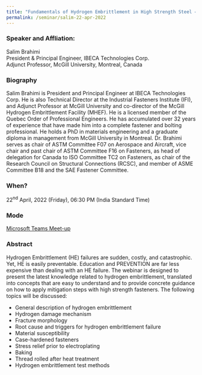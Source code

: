```yaml
---
title: "Fundamentals of Hydrogen Embrittlement in High Strength Steel – Emphasis on Fasteners (22/04/22)"
permalink: /seminar/salim-22-apr-2022
---
```


### Speaker and Affliation:
Salim Brahimi<br>
President & Principal Engineer, IBECA Technologies Corp.<br>
Adjunct Professor, McGill University, Montreal, Canada

### Biography
Salim Brahimi is President and Principal Engineer at IBECA Technologies Corp. He is also Technical Director at the Industrial Fasteners Institute (IFI), and Adjunct Professor at McGill University and co-director of the McGill Hydrogen Embrittlement Facility (MHEF). He is a licensed member of the Quebec Order of Professional Engineers. He has accumulated over 32 years of experience that have made him into a complete fastener and bolting professional. He holds a PhD in materials engineering and a graduate diploma in management from McGill University in Montreal. Dr. Brahimi serves as chair of ASTM Committee F07 on Aerospace and Aircraft, vice chair and past chair of ASTM Committee F16 on Fasteners, as head of delegation for Canada to ISO Committee TC2 on Fasteners, as chair of the Research Council on Structural Connections (RCSC), and member of ASME Committee B18 and the SAE Fastener Committee.

### When?
22<sup>nd</sup> April, 2022 (Friday), 06:30 PM (India Standard Time)

### Mode
<a href="https://teams.microsoft.com/l/meetup-join/19%3ameeting_ZGFiMTBhYzMtNTAwNC00YzU1LWFhNGUtMTczOTA1M2MzZmEx%40thread.v2/0?context=%7b%22Tid%22%3a%226f15cd97-f6a7-41e3-b2c5-ad4193976476%22%2c%22Oid%22%3a%221e08764f-443a-4a88-ac5e-e6eee50f6431%22%7d" target="_blank">Microsoft Teams Meet-up</a>


### Abstract
Hydrogen Embrittlement (HE) failures are sudden, costly, and catastrophic. Yet, HE is easily preventable. Education and PREVENTION are far less expensive than dealing with an HE failure. The webinar is designed to present the latest knowledge related to hydrogen embrittlement, translated into concepts that are easy to understand and to provide concrete guidance on how to apply mitigation steps with high strength fasteners. The following topics will be discussed:
<ul>
<li>General description of hydrogen embrittlement</li>
<li>Hydrogen damage mechanism</li>
<li>Fracture morphology</li>
<li>Root cause and triggers for hydrogen embrittlement failure</li>
<li>Material susceptibility</li>
<li>Case-hardened fasteners</li>
<li>Stress relief prior to electroplating</li>
<li>Baking</li>
<li>Thread rolled after heat treatment</li>
<li>Hydrogen embrittlement test methods</li>
</ul>